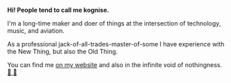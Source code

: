 **Hi! People tend to call me kognise.**

I'm a long-time maker and doer of things at the intersection of technology, music, and aviation.

As a professional jack-of-all-trades-master-of-some I have experience with the New Thing, but also the Old Thing.

You can find me [on my website](https://kognise.dev/) and also in the infinite void of nothingness. [🌃 💖](mailto:hi@kognise.dev)
